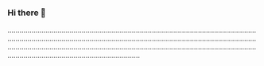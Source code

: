 ### Hi there 👋

......................................................................................................................................................................................................................................................................................................................................................................................................................................................